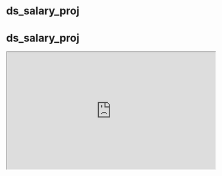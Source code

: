 # ds_salary_proj
# ds_salary_proj
<iframe width="560" height="315" src='https://dbdiagram.io/embed/625cc8e62514c97903463850'> </iframe>
